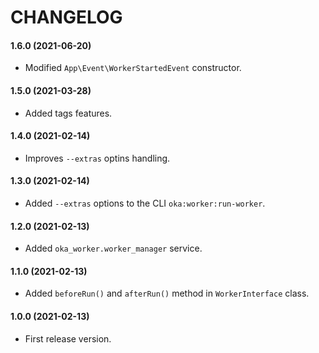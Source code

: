 CHANGELOG
=========

#### 1.6.0 (2021-06-20)

* Modified `App\Event\WorkerStartedEvent` constructor.

#### 1.5.0 (2021-03-28)

* Added tags features.

#### 1.4.0 (2021-02-14)

* Improves `--extras` optins handling.

#### 1.3.0 (2021-02-14)

* Added `--extras` options to the CLI `oka:worker:run-worker`.

#### 1.2.0 (2021-02-13)

* Added `oka_worker.worker_manager` service.

#### 1.1.0 (2021-02-13)

* Added `beforeRun()` and `afterRun()` method in `WorkerInterface` class.

#### 1.0.0 (2021-02-13)

* First release version.
